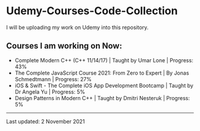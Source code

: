 # Udemy-Courses-Code-Collection
I will be uploading my work on Udemy into this repository.

## Courses I am working on Now:

- Complete Modern C++ (C++ 11/14/17) | Taught by Umar Lone | Progress: 43%
- The Complete JavaScript Course 2021: From Zero to Expert | By Jonas Schmedtmann  | Progress: 27%
- iOS & Swift - The Complete iOS App Development Bootcamp | Taught by Dr Angela Yu | Progress: 5%
- Design Patterns in Modern C++ | Taught by Dmitri Nesteruk | Progress: 5%

---
Last updated: 2 November 2021

